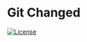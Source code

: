 # Git Changed
[![License](https://img.shields.io/badge/License-AGPLv3-blue.svg)](https://www.gnu.org/licenses/agpl-3.0)
